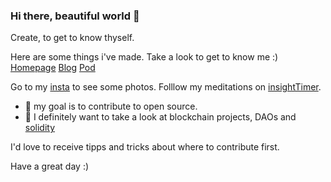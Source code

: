 ### Hi there, beautiful world 👋

Create, to get to know thyself. 

Here are some things i've made. Take a look to get to know me :)
[Homepage](http://jolo.media/)
[Blog](http://jolo.media/blog/)
[Pod](https://www.youtube.com/watch?v=UjJ6SzHzlDo)

Go to my [insta](https://www.instagram.com/jolo_ono/) to see some photos.
Folllow my meditations on [insightTimer](https://insighttimer.com/jolo_ono).


- 🌱 my goal is to contribute to open source. 
- 🔭 I definitely want to take a look at blockchain projects, DAOs and [solidity](https://soliditylang.org/)

I'd love to receive tipps and tricks about where to contribute first.

Have a great day :)

<!--
**joloono/joloono** is a ✨ _special_ ✨ repository because its `README.md` (this file) appears on your GitHub profile.

Here are some ideas to get you started:

- 🔭 I’m currently working on ...
- 🌱 I’m currently learning ...
- 👯 I’m looking to collaborate on ...
- 🤔 I’m looking for help with ...
- 💬 Ask me about ...
- 📫 How to reach me: ...
- 😄 Pronouns: ...
- ⚡ Fun fact: ...
-->
